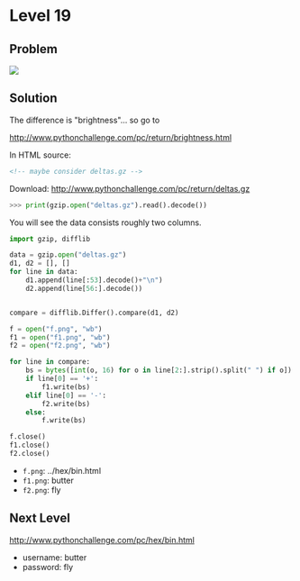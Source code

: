 # Level 19

## Problem

![](http://www.pythonchallenge.com/pc/return/balloons.jpg)



## Solution

The difference is "brightness"... so go to

http://www.pythonchallenge.com/pc/return/brightness.html

In HTML source:

```html
<!-- maybe consider deltas.gz -->
```

Download: http://www.pythonchallenge.com/pc/return/deltas.gz


```python
>>> print(gzip.open("deltas.gz").read().decode())
```

You will see the data consists roughly two columns.

```python
import gzip, difflib

data = gzip.open("deltas.gz")
d1, d2 = [], []
for line in data:
    d1.append(line[:53].decode()+"\n")
    d2.append(line[56:].decode())


compare = difflib.Differ().compare(d1, d2)

f = open("f.png", "wb")
f1 = open("f1.png", "wb")
f2 = open("f2.png", "wb")

for line in compare:
    bs = bytes([int(o, 16) for o in line[2:].strip().split(" ") if o])
    if line[0] == '+':
        f1.write(bs)
    elif line[0] == '-':
        f2.write(bs)
    else:
        f.write(bs)

f.close()
f1.close()
f2.close()
```

- ``f.png``: ../hex/bin.html
- ``f1.png``: butter
- ``f2.png``: fly

## Next Level

http://www.pythonchallenge.com/pc/hex/bin.html

- username: butter
- password: fly